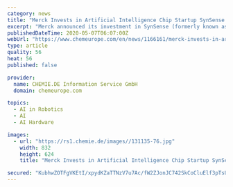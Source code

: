 ```yaml
---
category: news
title: "Merck Invests in Artificial Intelligence Chip Startup SynSense in China"
excerpt: "Merck announced its investment in SynSense (formerly known as aiCTX), a neuromorphic computing startup based in China and Switzerland. The startup’s AI (artificial intelligence) processors and sen"
publishedDateTime: 2020-05-07T06:07:00Z
webUrl: "https://www.chemeurope.com/en/news/1166161/merck-invests-in-artificial-intelligence-chip-startup-synsense-in-china.html"
type: article
quality: 56
heat: 56
published: false

provider:
  name: CHEMIE.DE Information Service GmbH
  domain: chemeurope.com

topics:
  - AI in Robotics
  - AI
  - AI Hardware

images:
  - url: "https://rs1.chemie.de/images//131135-76.jpg"
    width: 832
    height: 624
    title: "Merck Invests in Artificial Intelligence Chip Startup SynSense in China"

secured: "KubhwZOTFgVKEtI/xpydKZaTTNzV7u7Ac/fW2ZJonJC742SkCoCluElf3pTsUJecifpRnj8CLmt+xJA64Iwjkp/7y8u+zfU5K+AkJlGlYopNFIvInJDzoWJ8L2lp0Wn3xb5gZ+TBWQ6zxxTLLqqcrziEb75SzZFXix/JVzgoqlTttOMyXY2YdJ6AuNOEQuMn/kI6fcksouIpnYuohHhoNC0JlMkGTkMh1bRRbOi1AgYHrDppOjQUdjFT/eCJMtcGFK9hgbRVrgvVshpwIAL5HenZHDKX3NaXYtd+AZOo6p7qwFHtZTNlJlgEKu98ZUffRRdr1ra73m5O2j4p0fsTWjfWfi9Fmv8rJejExZtyagYuvJqE+dJPBsprmFBL6LMNq90/jLU6g3Or1dWCmEoyhB0/Vtx7j2vaDecb0qzfxpTHK30Bv3tGcad6yfGVlENEE4PcFrWKS0ogHqvcDIp2BmaESkUTGUAK7COKnF2Fz04=;9mB2YmTlTzq895YJeP1MVw=="
---
```


